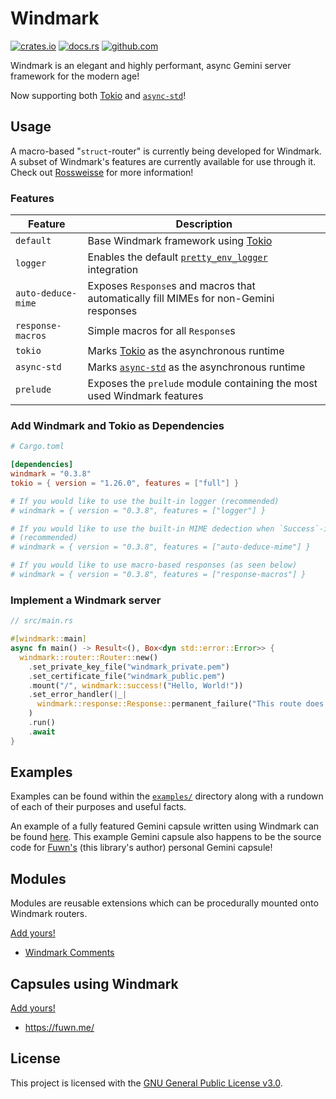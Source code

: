 # Windmark

[![crates.io](https://img.shields.io/crates/v/windmark.svg)](https://crates.io/crates/windmark)
[![docs.rs](https://docs.rs/windmark/badge.svg)](https://docs.rs/windmark)
[![github.com](https://github.com/gemrest/windmark/actions/workflows/check.yaml/badge.svg?branch=main)](https://github.com/gemrest/windmark/actions/workflows/check.yaml)

Windmark is an elegant and highly performant, async Gemini server framework for
the modern age!

Now supporting both [Tokio](https://tokio.rs/) and [`async-std`](https://async.rs/)!

## Usage

A macro-based "`struct`-router" is currently being developed for Windmark. A
subset of Windmark's features are currently available for use through it. Check
out [Rossweisse](./rossweisse/) for more information!

### Features

| Feature | Description |
| - | - |
| `default` | Base Windmark framework using [Tokio](https://tokio.rs/) |
| `logger` | Enables the default [`pretty_env_logger`](https://github.com/seanmonstar/pretty-env-logger) integration |
| `auto-deduce-mime` | Exposes `Response`s and macros that automatically fill MIMEs for non-Gemini responses |
| `response-macros` | Simple macros for all `Response`s |
| `tokio` | Marks [Tokio](https://tokio.rs/) as the asynchronous runtime |
| `async-std` | Marks [`async-std`](https://async.rs/) as the asynchronous runtime |
| `prelude` | Exposes the `prelude` module containing the most used Windmark features |

### Add Windmark and Tokio as Dependencies

```toml
# Cargo.toml

[dependencies]
windmark = "0.3.8"
tokio = { version = "1.26.0", features = ["full"] }

# If you would like to use the built-in logger (recommended)
# windmark = { version = "0.3.8", features = ["logger"] }

# If you would like to use the built-in MIME dedection when `Success`-ing a file
# (recommended)
# windmark = { version = "0.3.8", features = ["auto-deduce-mime"] }

# If you would like to use macro-based responses (as seen below)
# windmark = { version = "0.3.8", features = ["response-macros"] }
```

### Implement a Windmark server

```rust
// src/main.rs

#[windmark::main]
async fn main() -> Result<(), Box<dyn std::error::Error>> {
  windmark::router::Router::new()
    .set_private_key_file("windmark_private.pem")
    .set_certificate_file("windmark_public.pem")
    .mount("/", windmark::success!("Hello, World!"))
    .set_error_handler(|_|
      windmark::response::Response::permanent_failure("This route does not exist!")
    )
    .run()
    .await
}
```

## Examples

Examples can be found within the
[`examples/`](https://github.com/gemrest/windmark/tree/main/examples) directory
along with a rundown of each of their purposes and useful facts.

An example of a fully featured Gemini capsule written using Windmark can be
found [here](https://github.com/gemrest/locus). This example Gemini capsule also
happens to be the source code for [Fuwn's](https://github.com/Fuwn) (this
library's author) personal Gemini capsule!

## Modules

Modules are reusable extensions which can be procedurally mounted onto Windmark
routers.

[Add yours!](https://github.com/gemrest/windmark/edit/main/README.md)

- [Windmark Comments](https://github.com/gemrest/windmark-comments)

## Capsules using Windmark

[Add yours!](https://github.com/gemrest/windmark/edit/main/README.md)

- <https://fuwn.me/>

## License

This project is licensed with the
[GNU General Public License v3.0](https://github.com/gemrest/windmark/blob/main/LICENSE).
